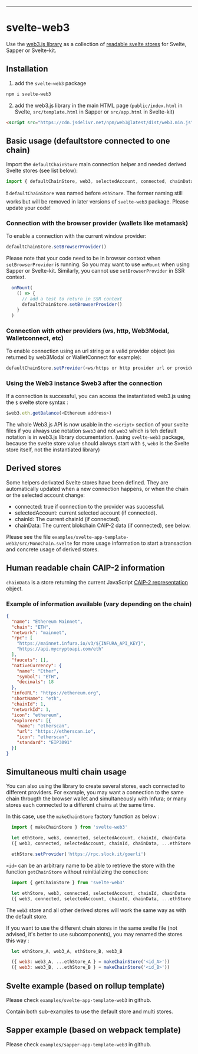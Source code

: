 ---

# svelte-web3

Use the [web3.js library](https://web3js.readthedocs.io/) as a
collection of [readable svelte stores](https://svelte.dev/tutorial/readable-stores)
for Svelte, Sapper or Svelte-kit.

## Installation

1. add the `svelte-web3` package

```bash
npm i svelte-web3
```

2. add the web3.js library in the main HTML page (`public/index.html` in Svelte, `src/template.html` in Sapper or `src/app.html` in Svelte-kit)

```html
<script src="https://cdn.jsdelivr.net/npm/web3@latest/dist/web3.min.js"></script>
```

## Basic usage (defaultstore connected to one chain)

Import the `defaultChainStore` main connection helper and needed derived Svelte stores (see list below):

```js
import { defaultChainStore, web3, selectedAccount, connected, chainData } from 'svelte-web3'
```

:exclamation: `defaultChainStore` was named before `ethStore`. The
former naming still works but will be removed in later versions of
`svelte-web3` package. Please update your code!

### Connection with the browser provider (wallets like metamask)

To enable a connection with the current window provider: 

```js
defaultChainStore.setBrowserProvider()
```

Please note that your code need to be in browser context when
`setBrowserProvider` is running. So you may want to use `onMount` when
using Sapper or Svelte-kit. Similarly, you cannot use
`setBrowserProvider` in SSR context.

```js
  onMount(
    () => {
      // add a test to return in SSR context
      defaultChainStore.setBrowserProvider()
    }
  )
```

### Connection with other providers (ws, http, Web3Modal, Walletconnect, etc)

To enable connection using an url string or a valid provider object
(as returned by web3Modal or WalletConnect for example):

```js
defaultChainStore.setProvider(<ws/https or http provider url or provider Object>)
```

### Using the Web3 instance $web3 after the connection

If a connection is successful, you can access the instantiated web3.js
using the `$` svelte store syntax :

```js
$web3.eth.getBalance(<Ethereum address>)
```

The whole Web3.js API is now usable in the `<script>` section of your
svelte files if you always use notation `$web3` and not `web3` which
is teh default notation is in web3.js library documentation.  (using
`svelte-web3` package, because the svelte store value should always
start with `$`, `web3` is the Svelte store itself, not the
instantiated library)

## Derived stores

Some helpers derivated Svelte stores have been defined. They are
automatically updated when a new connection happens, or when the chain
or the selected account change:

* connected: true if connection to the provider was successful.
* selectedAccount: current selected account (if connected).
* chainId: The current chainId (if connected).
* chainData: The current blokchain CAIP-2 data (if connected), see below.


Please see the file
`examples/svelte-app-template-web3/src/MonoChain.svelte` for more
usage information to start a transaction and concrete usage of derived
stores.


## Human readable chain CAIP-2 information

`chainData` is a store returning the current JavaScript [CAIP-2 representation](https://github.com/ChainAgnostic/CAIPs/blob/master/CAIPs/caip-2.md) object.


### Example of information available (vary depending on the chain)

```json
{
  "name": "Ethereum Mainnet",
  "chain": "ETH",
  "network": "mainnet",
  "rpc": [
    "https://mainnet.infura.io/v3/${INFURA_API_KEY}",
    "https://api.mycryptoapi.com/eth"
  ],
  "faucets": [],
  "nativeCurrency": {
    "name": "Ether",
    "symbol": "ETH",
    "decimals": 18
  },
  "infoURL": "https://ethereum.org",
  "shortName": "eth",
  "chainId": 1,
  "networkId": 1,
  "icon": "ethereum",
  "explorers": [{
    "name": "etherscan",
    "url": "https://etherscan.io",
    "icon": "etherscan",
    "standard": "EIP3091"
  }]
}
```

## Simultaneous multi chain usage

You can also using the library to create several stores, each
connected to different providers.  For example, you may want a
connection to the same chain througth the browser wallet and
simultaneously with Infura; or many stores each connected to a
different chains at the same time.

In this case, use the `makeChainStore` factory function as below :

```js
  import { makeChainStore } from 'svelte-web3'

  let ethStore, web3, connected, selectedAccount, chainId, chainData
  ({ web3, connected, selectedAccount, chainId, chainData, ...ethStore } = makeChainStore('<id>'))

  ethStore.setProvider('https://rpc.slock.it/goerli')
```

`<id>` can be an arbitrary name to be able to retrieve the store with the function `getChainStore`
without reinitializing the conection:


```js
  import { getChainStore } from 'svelte-web3'

  let ethStore, web3, connected, selectedAccount, chainId, chainData
  ({ web3, connected, selectedAccount, chainId, chainData, ...ethStore } = getChainStore('<id>'))
```

The `web3` store and all other derived stores will work the same way as with the default store.

If you want to use the different chain stores in the same svelte file
(not advised, it's better to use subcomponents), you may renamed the
stores this way :

```js
  let ethStore_A, web3_A, ethStore_B, web3_B

  ({ web3: web3_A, ...ethStore_A } = makeChainStore('<id_A>'))
  ({ web3: web3_B, ...ethStore_B } = makeChainStore('<id_B>'))
```


## Svelte example (based on rollup template)

Please check `examples/svelte-app-template-web3` in github.

Contain both sub-examples to use the default store and multi stores.

## Sapper example (based on webpack template)

Please check `examples/sapper-app-template-web3` in github.
